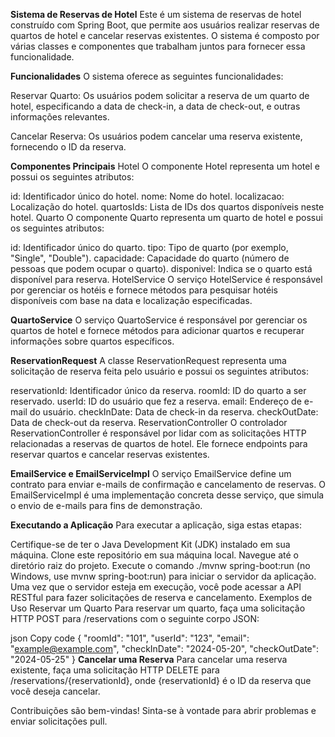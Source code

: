 **Sistema de Reservas de Hotel**
Este é um sistema de reservas de hotel construído com Spring Boot, que permite aos usuários realizar reservas de quartos de hotel e cancelar reservas existentes. O sistema é composto por várias classes e componentes que trabalham juntos para fornecer essa funcionalidade.

**Funcionalidades**
O sistema oferece as seguintes funcionalidades:

Reservar Quarto: Os usuários podem solicitar a reserva de um quarto de hotel, especificando a data de check-in, a data de check-out, e outras informações relevantes.

Cancelar Reserva: Os usuários podem cancelar uma reserva existente, fornecendo o ID da reserva.

**Componentes Principais**
Hotel
O componente Hotel representa um hotel e possui os seguintes atributos:

id: Identificador único do hotel.
nome: Nome do hotel.
localizacao: Localização do hotel.
quartosIds: Lista de IDs dos quartos disponíveis neste hotel.
Quarto
O componente Quarto representa um quarto de hotel e possui os seguintes atributos:

id: Identificador único do quarto.
tipo: Tipo de quarto (por exemplo, "Single", "Double").
capacidade: Capacidade do quarto (número de pessoas que podem ocupar o quarto).
disponivel: Indica se o quarto está disponível para reserva.
HotelService
O serviço HotelService é responsável por gerenciar os hotéis e fornece métodos para pesquisar hotéis disponíveis com base na data e localização especificadas.

**QuartoService**
O serviço QuartoService é responsável por gerenciar os quartos de hotel e fornece métodos para adicionar quartos e recuperar informações sobre quartos específicos.

**ReservationRequest**
A classe ReservationRequest representa uma solicitação de reserva feita pelo usuário e possui os seguintes atributos:

reservationId: Identificador único da reserva.
roomId: ID do quarto a ser reservado.
userId: ID do usuário que fez a reserva.
email: Endereço de e-mail do usuário.
checkInDate: Data de check-in da reserva.
checkOutDate: Data de check-out da reserva.
ReservationController
O controlador ReservationController é responsável por lidar com as solicitações HTTP relacionadas a reservas de quartos de hotel. Ele fornece endpoints para reservar quartos e cancelar reservas existentes.

**EmailService e EmailServiceImpl**
O serviço EmailService define um contrato para enviar e-mails de confirmação e cancelamento de reservas. O EmailServiceImpl é uma implementação concreta desse serviço, que simula o envio de e-mails para fins de demonstração.

**Executando a Aplicação**
Para executar a aplicação, siga estas etapas:

Certifique-se de ter o Java Development Kit (JDK) instalado em sua máquina.
Clone este repositório em sua máquina local.
Navegue até o diretório raiz do projeto.
Execute o comando ./mvnw spring-boot:run (no Windows, use mvnw spring-boot:run) para iniciar o servidor da aplicação.
Uma vez que o servidor esteja em execução, você pode acessar a API RESTful para fazer solicitações de reserva e cancelamento.
Exemplos de Uso
Reservar um Quarto
Para reservar um quarto, faça uma solicitação HTTP POST para /reservations com o seguinte corpo JSON:

json
Copy code
{
  "roomId": "101",
  "userId": "123",
  "email": "example@example.com",
  "checkInDate": "2024-05-20",
  "checkOutDate": "2024-05-25"
}
**Cancelar uma Reserva**
Para cancelar uma reserva existente, faça uma solicitação HTTP DELETE para /reservations/{reservationId}, onde {reservationId} é o ID da reserva que você deseja cancelar.

Contribuições são bem-vindas! Sinta-se à vontade para abrir problemas e enviar solicitações pull.
